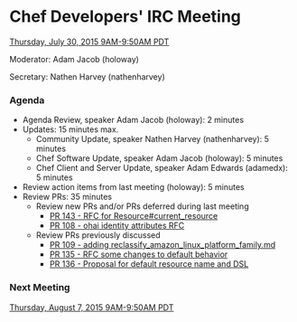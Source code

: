 # Chef Developers' IRC Meeting

[Thursday, July 30, 2015 9AM-9:50AM PDT](http://www.timeanddate.com/worldclock/fixedtime.html?msg=%23chef-hacking+developers%27+meeting&iso=20150730T12&p1=419&am=50)

Moderator:  Adam Jacob (holoway)

Secretary:  Nathen Harvey (nathenharvey)

### Agenda
* Agenda Review, speaker Adam Jacob (holoway): 2 minutes
* Updates: 15 minutes max.
  * Community Update, speaker Nathen Harvey (nathenharvey): 5 minutes
  * Chef Software Update, speaker Adam Jacob (holoway): 5 minutes
  * Chef Client and Server Update, speaker Adam Edwards (adamedx): 5 minutes
* Review action items from last meeting (holoway): 5 minutes
* Review PRs:  35 minutes
  * Review new PRs and/or PRs deferred during last meeting
    * [PR 143 - RFC for Resource#current_resource](https://github.com/chef/chef-rfc/pull/143)
    * [PR 108 - ohai identity attributes RFC](https://github.com/chef/chef-rfc/pull/108)
  * Review PRs previously discussed
    * [PR 109 - adding reclassify_amazon_linux_platform_family.md](https://github.com/chef/chef-rfc/pull/109)
    * [PR 135 - RFC some changes to default behavior](https://github.com/chef/chef-rfc/pull/135)
    * [PR 136 - Proposal for default resource name and DSL](https://github.com/chef/chef-rfc/pull/136)

### Next Meeting

[Thursday, August 7, 2015 9AM-9:50AM PDT](http://www.timeanddate.com/worldclock/fixedtime.html?msg=%23chef-hacking+developers%27+meeting&iso=20150807T12&p1=419&am=50)
